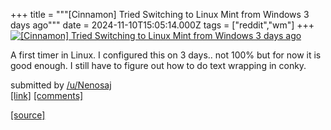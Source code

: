 +++
title = """[Cinnamon] Tried Switching to Linux Mint from Windows 3 days ago"""
date = 2024-11-10T15:05:14.000Z
tags = ["reddit","wm"]
+++
[![[Cinnamon] Tried Switching to Linux Mint from Windows 3 days ago](https://preview.redd.it/xy60z5mea30e1.png?width=640&crop=smart&auto=webp&s=9085638edab59f02a999d6d8fbd2e86d705f6782 "[Cinnamon] Tried Switching to Linux Mint from Windows 3 days ago")](https://www.reddit.com/r/unixporn/comments/1go2lvm/cinnamon_tried_switching_to_linux_mint_from/)

A first timer in Linux. I configured this on 3 days.. not 100% but for now it is good enough. I still have to figure out how to do text wrapping in conky.

submitted by [/u/Nenosaj](https://www.reddit.com/user/Nenosaj)  
[\[link\]](https://i.redd.it/xy60z5mea30e1.png) [\[comments\]](https://www.reddit.com/r/unixporn/comments/1go2lvm/cinnamon_tried_switching_to_linux_mint_from/)

[[source]](https://www.reddit.com/r/unixporn/comments/1go2lvm/cinnamon_tried_switching_to_linux_mint_from/)
